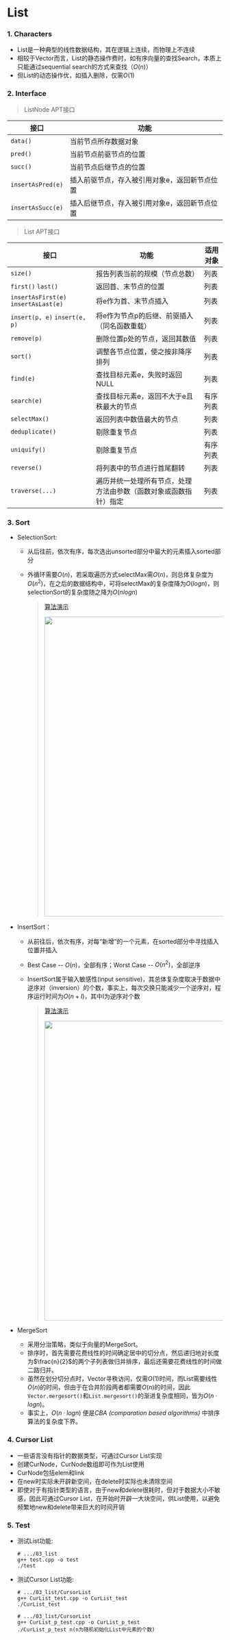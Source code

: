 # List

### 1. Characters

+ List是一种典型的线性数据结构，其在逻辑上连续，而物理上不连续
+ 相较于Vector而言，List的静态操作费时，如有序向量的查找Search，本质上只能通过sequential search的方式来查找（$O(n)$）
+ 但List的动态操作优，如插入删除，仅需$O(1)$

### 2. Interface

> ListNode APT接口

| 接口              | 功能                                          |
| ----------------- | --------------------------------------------- |
| `data()`          | 当前节点所存数据对象                          |
| `pred()`          | 当前节点前驱节点的位置                        |
| `succ()`          | 当前节点后继节点的位置                        |
| `insertAsPred(e)` | 插入前驱节点，存入被引用对象e，返回新节点位置 |
| `insertAsSucc(e)` | 插入后继节点，存入被引用对象e，返回新节点位置 |

> List APT接口

| 接口                                 | 功能                                                         | 适用对象 |
| ------------------------------------ | ------------------------------------------------------------ | -------- |
| `size()`                             | 报告列表当前的规模（节点总数）                               | 列表     |
| `first()` `last()`                   | 返回首、末节点的位置                                         | 列表     |
| `insertAsFirst(e)` `insertAsLast(e)` | 将e作为首、末节点插入                                        | 列表     |
| `insert(p, e)` `insert(e, p)`        | 将e作为节点p的后继、前驱插入（同名函数重载）                 | 列表     |
| `remove(p)`                          | 删除位置p处的节点，返回其数值                                | 列表     |
| `sort()`                             | 调整各节点位置，使之按非降序排列                             | 列表     |
| `find(e)`                            | 查找目标元素e，失败时返回NULL                                | 列表     |
| `search(e)`                          | 查找目标元素e，返回不大于e且秩最大的节点                     | 有序列表 |
| `selectMax()`                        | 返回列表中数值最大的节点                                     | 列表     |
| `deduplicate()`                      | 剔除重复节点                                                 | 列表     |
| `uniquify()`                         | 剔除重复节点                                                 | 有序列表 |
| `reverse()`                          | 将列表中的节点进行首尾翻转                                   | 列表     |
| `traverse(...)`                      | 遍历并统一处理所有节点，处理方法由参数（函数对象或函数指针）指定 | 列表     |

### 3. Sort

+ SelectionSort:

  + 从后往前，依次有序，每次选出unsorted部分中最大的元素插入sorted部分

  + 外循环需要$O(n)$，若采取遍历方式selectMax需$O(n)$，则总体复杂度为$O(n^2)$，在之后的数据结构中，可将selectMax的复杂度降为$O(logn)$，则selectionSort的复杂度随之降为$O(nlogn)$

    > [算法演示](https://cloud.tsinghua.edu.cn/f/89960101c61d4b4eb3b6/?dl=1)
    >
    > <img src="https://media.giphy.com/media/BtxseLgSuESZoZhPdT/giphy.gif" width="700px" div align="center" />

+ InsertSort：

  + 从前往后，依次有序，对每“新增”的一个元素，在sorted部分中寻找插入位置并插入

  + Best Case -- $O(n)$，全部有序；Worst Case -- $O(n^2)$，全部逆序

  + InsertSort属于输入敏感性(input sensitive)，其总体复杂度取决于数据中逆序对（inversion）的个数，事实上，每次交换只能减少一个逆序对，程序运行时间为$O(n+I)$，其中I为逆序对个数

    > [算法演示](https://cloud.tsinghua.edu.cn/f/aad19e358da24ae68fd2/?dl=1) 
    >
    > <img src="https://media.giphy.com/media/2ATrYdqmEkfDAklIMD/giphy.gif" width="700px" div align="center" />

+ MergeSort
  + 采用分治策略，类似于向量的MergeSort。
  + 排序时，首先需要花费线性的时间确定居中的切分点，然后递归地对长度为$\frac{n}{2}$的两个子列表做归并排序，最后还需要花费线性的时间做二路归并。
  + 虽然在划分切分点时，Vector寻秩访问，仅需$O(1)$时间，而List需要线性$O(n)$的时间，但由于在合并阶段两者都需要$O(n)$的时间，因此`Vector.mergesort()`和`List.mergesort()`的渐进复杂度相同，皆为$O(n·logn)$。
  + 事实上，$O(n·logn)$ 便是*CBA (comparation based algorithms)* 中排序算法的复杂度下界。

### 4. Cursor List

+ 一些语言没有指针的数据类型，可通过Cursor List实现
+ 创建CurNode，CurNode数组即可作为List使用
+ CurNode包括elem和link
+ 在new时实际未开辟新空间，在delete时实际也未清除空间
+ 即使对于有指针类型的语言，由于new和delete很耗时，但对于数据大小不敏感，因此可通过Cursor List，在开始时开辟一大块空间，供List使用，以避免频繁地new和delete带来巨大的时间开销

### 5. Test

+ 测试List功能:

  ```
  # .../03_list 
  g++ test.cpp -o test 
  ./test
  ```

+ 测试Cursor List功能:

  ```
  # .../03_list/CursorList 
  g++ CurList_test.cpp -o CurList_test 
  ./CurList_test
  
  # .../03_list/CursorList
  g++ CurList_p_test.cpp -o CurList_p_test
  ./CurList_p_test n(n为随机初始化List中元素的个数)
  ```

  
